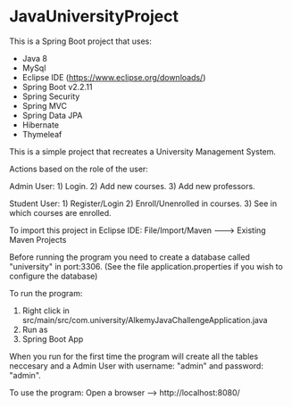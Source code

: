 # JavaUniversityProject

This is a Spring Boot project that uses:

- Java 8
- MySql
- Eclipse IDE (https://www.eclipse.org/downloads/)
- Spring Boot v2.2.11
- Spring Security
- Spring MVC
- Spring Data JPA
- Hibernate
- Thymeleaf

This is a simple project that recreates a University Management System.

Actions based on the role of the user:
  
  Admin User:
    1) Login.
    2) Add new courses.
    3) Add new professors.
  
  Student User:
    1) Register/Login
    2) Enroll/Unenrolled in courses.
    3) See in which courses are enrolled.

To import this project in Eclipse IDE: File/Import/Maven ---> Existing Maven Projects

Before running the program you need to create a database called "university" in port:3306.
(See the file application.properties if you wish to configure the database)

To run the program: 
  1) Right click in src/main/src/com.university/AlkemyJavaChallengeApplication.java
  2) Run as
  3) Spring Boot App

When you run for the first time the program will create all the tables neccesary and a Admin User with username: "admin" and password: "admin".

To use the program: Open a browser --> http://localhost:8080/
  
